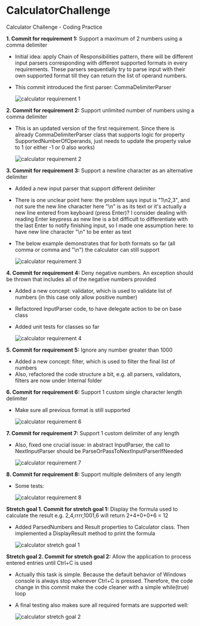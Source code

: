 # CalculatorChallenge
Calculator Challenge - Coding Practice

**1. Commit for requirement 1:** Support a maximum of 2 numbers using a comma delimiter
  * Initial idea: apply Chain of Responsibilities pattern, there will be different input parsers corresponding with different supported formats in every requirements. These parsers sequentially try to parse input with their own supported format till they can return the list of operand numbers.
  * This commit introduced the first parser: CommaDelimiterParser
  
    ![calculator requirement 1](https://i.ibb.co/b6NFg1k/calculator-1.png)

**2. Commit for requirement 2:** Support unlimited number of numbers using a comma delimiter
  * This is an updated version of the first requirement. Since there is already CommaDelimiterParser class that supports logic for property SupportedNumberOfOperands, just needs to update the property value to 1 (or either -1 or 0 also works)
  
     ![calculator requirement 2](https://i.ibb.co/SnT7mnp/calculator-2.png)
     
   
**3. Commit for requirement 3:** Support a newline character as an alternative delimiter
  * Added a new input parser that support different delimiter
  * There is one unclear point here: the problem says input is "1\n2,3", and not sure the new line character here "\n" is as its text or it's actually a new line entered from keyboard (press Enter)? I consider dealing with reading Enter keypress as new line is a bit difficult to differentiate with the last Enter to notify finishing input, so I made one assumption here: to have new line character "\n" to be enter as text 
  * The below example demonstrates that for both formats so far (all comma or comma and "\n") the calculator can still support
  
    ![calculator requirement 3](https://i.ibb.co/gRbnGcP/calculator-3.png)
  
  **4. Commit for requirement 4:** Deny negative numbers. An exception should be thrown that includes all of the negative numbers provided
  * Added a new concept: validator, which is used to validate list of numbers (in this case only allow positive number)
  * Refactored InputParser code, to have delegate action to be on base class
  * Added unit tests for classes so far
  
     ![calculator requirement 4](https://i.ibb.co/JsHMSdf/calculator-4.png)
  
  **5. Commit for requirement 5:** Ignore any number greater than 1000
  * Added a new concept: filter, which is used to filter the final list of numbers
  * Also, refactored the code structure a bit, e.g. all parsers, validators, filters are now under Internal folder
  
  **6. Commit for requirement 6:** Support 1 custom single character length delimiter
  * Make sure all previous format is still supported
  
     ![calculator requirement 6](https://i.ibb.co/dJXthSc/calculator-6.png)
     
  **7. Commit for requirement 7:** Support 1 custom delimiter of any length
  * Also, fixed one crucial issue: in abstract InputParser, the call to NextInputParser should be ParseOrPassToNextInputParserIfNeeded
  
     ![calculator requirement 7](https://i.ibb.co/FDvxvqY/calculator-7.png)
  
  **8. Commit for requirement 8:** Support multiple delimiters of any length
  * Some tests:
  
       ![calculator requirement 8](https://i.ibb.co/t48BTvm/calculator-8.png)
       
  **Stretch goal 1. Commit for stretch goal 1:** Display the formula used to calculate the result e.g. 2,4,rrrr,1001,6 will return 2+4+0+0+6 = 12
  * Added ParsedNumbers and Result properties to Calculator class. Then implemented a DisplayResult method to print the formula
     
      ![calculator stretch goal 1](https://i.ibb.co/HHH0Vh8/calculator-stretch-1.png)
      
  **Stretch goal 2. Commit for stretch goal 2:** Allow the application to process entered entries until Ctrl+C is used
  * Actually this task is simple. Because the default behavior of Windows console is always stop whenever Ctrl+C is pressed. Therefore, the code change in this commit make the code cleaner with a simple while(true) loop
  * A final testing also makes sure all required formats are supported well:
  
      ![calculator stretch goal 2](https://i.ibb.co/LhTyN7F/calculator-stretch-2.png)
      
  
